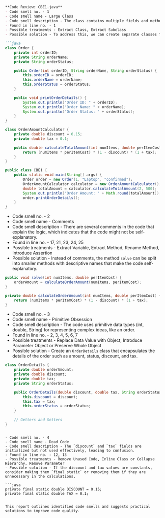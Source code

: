 ```markdown
**Code Review: CBE1.java**
- Code smell no. - 1
- Code smell name - Large Class
- Code smell description - The class contains multiple fields and methods which lead to a large and complex class potentially violating the Single Responsibility Principle.
- Found in line no. - 1
- Possible treatments - Extract Class, Extract Subclass
- Possible solution - To address this, we can create separate classes for different responsibilities, for example, creating an `OrderAmountCalculator` class that handles the calculation logic.

```java
class Order {
    private int orderID;
    private String orderName;
    private String orderStatus;

    public Order(int orderID, String orderName, String orderStatus) {
        this.orderID = orderID;
        this.orderName = orderName;
        this.orderStatus = orderStatus;
    }

    public void printOrderDetails() {
        System.out.println("Order ID: " + orderID);
        System.out.println("Order Name: " + orderName);
        System.out.println("Order Status: " + orderStatus);
    }
}

class OrderAmountCalculator {
    private double discount = 0.15;
    private double tax = 0.1;

    public double calculateTotalAmount(int numItems, double perItemCost) {
        return (numItems * perItemCost) * (1 - discount) * (1 + tax);
    }
}

public class CBE1 {
    public static void main(String[] args) {
        Order order = new Order(1, "Laptop", "confirmed");
        OrderAmountCalculator calculator = new OrderAmountCalculator();
        double totalAmount = calculator.calculateTotalAmount(2, 500);
        System.out.println("Order Amount: " + Math.round(totalAmount));
        order.printOrderDetails();
    }
}
```

- Code smell no. - 2
- Code smell name - Comments
- Code smell description - There are several comments in the code that explain the logic, which indicates that the code might not be self-explanatory.
- Found in line no. - 17, 21, 23, 24, 25
- Possible treatments - Extract Variable, Extract Method, Rename Method, Introduce Assertion
- Possible solution - Instead of comments, the method `solve` can be split into smaller methods with descriptive names that make the code self-explanatory.

```java
public void solve(int numItems, double perItemCost) {
    orderAmount = calculateOrderAmount(numItems, perItemCost);
}

private double calculateOrderAmount(int numItems, double perItemCost) {
    return (numItems * perItemCost) * (1 - discount) * (1 + tax);
}
```

- Code smell no. - 3
- Code smell name - Primitive Obsession
- Code smell description - The code uses primitive data types (int, double, String) for representing complex ideas, like an order.
- Found in line no. - 2, 3, 4, 5, 6, 7
- Possible treatments - Replace Data Value with Object, Introduce Parameter Object or Preserve Whole Object
- Possible solution - Create an `OrderDetails` class that encapsulates the details of the order such as amount, status, discount, and tax.

```java
class OrderDetails {
    private double orderAmount;
    private double discount;
    private double tax;
    private String orderStatus;

    public OrderDetails(double discount, double tax, String orderStatus) {
        this.discount = discount;
        this.tax = tax;
        this.orderStatus = orderStatus;
    }
    
    // Getters and Setters
}
```
``` 

- Code smell no. - 4
- Code smell name - Dead Code
- Code smell description - The `discount` and `tax` fields are initialized but not used effectively, leading to confusion.
- Found in line no. - 12, 13
- Possible treatments - Remove Unused Code, Inline Class or Collapse Hierarchy, Remove Parameter
- Possible solution - If the discount and tax values are constants, consider making them `final static` or removing them if they are unnecessary in the calculations.

```java
private final static double DISCOUNT = 0.15;
private final static double TAX = 0.1;
```
``` 

This report outlines identified code smells and suggests practical solutions to improve code quality.
```